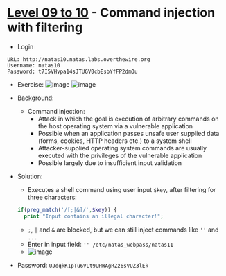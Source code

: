 # [Level 09 to 10](https://overthewire.org/wargames/natas/natas10.html) - Command injection with filtering

- Login
```
URL: http://natas10.natas.labs.overthewire.org
Username: natas10
Password: t7I5VHvpa14sJTUGV0cbEsbYfFP2dmOu
```
- Exercise:
![image](https://github.com/user-attachments/assets/28feaf2b-7da8-4bc8-8ed4-10638e1f5cc5)
![image](https://github.com/user-attachments/assets/a963c2bd-767f-4ce2-b1d8-b1012d02c02e)

- Background:
  - Command injection:
    - Attack in which the goal is execution of arbitrary commands on the host operating system via a vulnerable application
    - Possible when an application passes unsafe user supplied data (forms, cookies, HTTP headers etc.) to a system shell
    - Attacker-supplied operating system commands are usually executed with the privileges of the vulnerable application
    - Possible largely due to insufficient input validation
- Solution:
  - Executes a shell command using user input `$key`, after filtering for three characters:
  ``` php
  if(preg_match('/[;|&]/',$key)) {
    print "Input contains an illegal character!";
  ```
  - `;`, `|` and `&` are blocked, but we can still inject commands like `''` and `...`
  - Enter in input field: `'' /etc/natas_webpass/natas11`
  - ![image](https://github.com/user-attachments/assets/00921a6b-a526-44cb-8624-92a00143c50d)

- Password: `UJdqkK1pTu6VLt9UHWAgRZz6sVUZ3lEk`
